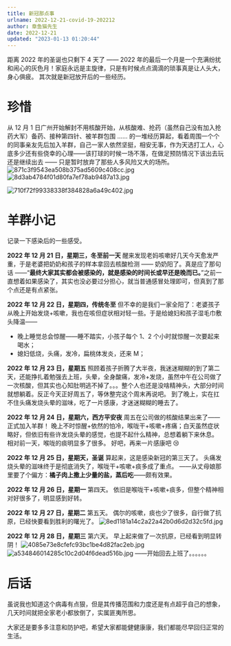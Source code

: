```yaml
---
title: 新冠那点事
urlname: 2022-12-21-covid-19-202212
author: 章鱼猫先生
date: 2022-12-21
updated: "2023-01-13 01:20:44"
---
```


距离 2022 年的圣诞也只剩下 4 天了 —— 2022 年的最后一个月是一个充满纷扰和闹心的灰色月！家庭永远是主旋律，只是有时候点点滴滴的琐事真是让人头大，身心俱疲。
其次就是新冠放开后的一些经历。

# 珍惜

从 12 月 1 日广州开始解封不用核酸开始，从核酸难、抢药（虽然自己没有加入抢药大军）备药、接种第四针、被羊群包围 ...... 的一堆经历算起，看着周围一个个的同事亲友先后加入羊群，自己一家人依然坚挺，相安无事，作为天选打工人，心底多少还有些侥幸的心理——该打球的时候一场不落，在做足预防情况下该出去玩还是继续出去 —— 只是暂时放弃了那些人多风险又大的场所。
![871c3f9543ea508b375ad5609c408cc.jpg](https://shub.weiyan.tech/yuque/elog-notebook-img/FqNT7d4e9nwmkYhHHM0AI5LaE57q.jpeg)
![8d3ab4784f01d80fa7ef78ab9487a13.jpg](https://shub.weiyan.tech/yuque/elog-notebook-img/Fm5-9BT7zcBsr8brMDw2Fo6GfWjU.jpeg)

![710f72f99338338f384828a6a49c402.jpg](https://shub.weiyan.tech/yuque/elog-notebook-img/FlTU3NvkQH5CydjWBnvLq8eCldUw.jpeg)

# 羊群小记

记录一下感染后的一些感受。

**2022 年 12 月 21 日，星期三，冬至前一天**
醒来发现老妈咳嗽好几天今天愈发严重，于是老婆把奶奶和孩子的样本拿回去核酸检测 —— 奶奶阳了。真是应了那句话 ——“**最终大家其实都会被感染的，就是感染的时间长或早还是晚而已。**”之前一直想着如果感染了，其实也没必要过分担心，就当普通感冒处理即可，但真到了那个点还是有点紧张。

**2022 年 12 月 22 日，星期四，传统冬至**
但不幸的是我们一家全阳了：老婆孩子从晚上开始发烧+咳嗽，我也在咳但症状相对轻一些。于是给媳妇和孩子湿毛巾敷头降温——

- 晚上睡觉总会惊醒——睡不踏实，小孩子每个 1、2 个小时就惊醒一次要起来喝水；
- 媳妇低烧，头痛，发冷，扁桃体发炎，还来 M；

**2022 年 12 月 23 日，星期五**
照顾着孩子折腾了大半夜，我迷迷糊糊的到了第二天，还能挣扎着勉强去上班，头晕，全身酸痛，发冷+发烧，虽然中午在公司做了一次核酸，但其实也心知肚明逃不掉了。。。整个人也还是没啥精神头，大部分时间就想躺着。反正今天正好周五了，等休整完这个周末再说吧。
到了晚上，实在扛不住头痛发烧头晕的滋味，吃了一片感康，才迷迷糊糊的睡去了。

**2022 年 12 月 24 日，星期六，西方平安夜**
周五在公司做的核酸结果出来了——正式加入羊群！
晚上不时惊醒+依然的怕冷，喉咙干+咳嗽+疼痛；白天虽然症状略好，但依旧有些许发烧头晕的感觉，也提不起什么精神，总想着躺下来休息。
相对前一天，喉咙的痰明显多了很多。
好吧，再来一片感康吧 😢

**2022 年 12 月 25 日，星期天，圣诞**
算起来，这是感染新冠的第三天了。
头痛发烧头晕的滋味终于是彻底消失了，喉咙干+咳嗽+痰多成了重点。
——从丈母娘那里要了个偏方：**橘子肉上撒上少量的盐，蒸后吃**——颇有效果。

**2022 年 12 月 26 日，星期一**
第四天。
依旧是喉咙干+咳嗽+痰多，但整个精神相对好很多了，明显感到好转。

**2022 年 12 月 27 日，星期二**
第五天。
偶尔的咳嗽，痰也少了很多，自行做了抗原，已经快要看到胜利的曙光了。
![8ed1181a14c2a22a42b0d6d2d32c5fd.jpg](https://shub.weiyan.tech/yuque/elog-notebook-img/FhT2cjs390H5-wyIZilSm86cj9iC.jpeg)

**2022 年 12 月 28 日，星期三**
第六天。
早上起来做了一次抗原，已经看到明显转阴！
![4085e73e8cfefc93bc1be4d82fac2eb.jpg](https://shub.weiyan.tech/yuque/elog-notebook-img/Fl9OT9nj5TuksoGyrXNPaaGaWA6W.jpeg)
![a534846014285c10c2d04f6dead516b.jpg](https://shub.weiyan.tech/yuque/elog-notebook-img/Fhwd0UAF_5J5m-1MygGo1LrxH77f.jpeg)
——开始回去上班了。。。。。。

# 后话

虽说我也知道这个病毒有点狠，但是其传播范围和力度还是有点超乎自己的想象，几天时间就把全家老小都放倒了，实属匪夷所思。

大家还是要多多注意和防护吧，希望大家都能健健康康，我们都能尽早回归正常的生活。
